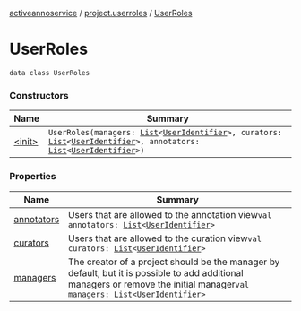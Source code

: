 [activeannoservice](../../index.md) / [project.userroles](../index.md) / [UserRoles](./index.md)

# UserRoles

`data class UserRoles`

### Constructors

| Name | Summary |
|---|---|
| [&lt;init&gt;](-init-.md) | `UserRoles(managers: `[`List`](https://kotlinlang.org/api/latest/jvm/stdlib/kotlin.collections/-list/index.html)`<`[`UserIdentifier`](../-user-identifier.md)`>, curators: `[`List`](https://kotlinlang.org/api/latest/jvm/stdlib/kotlin.collections/-list/index.html)`<`[`UserIdentifier`](../-user-identifier.md)`>, annotators: `[`List`](https://kotlinlang.org/api/latest/jvm/stdlib/kotlin.collections/-list/index.html)`<`[`UserIdentifier`](../-user-identifier.md)`>)` |

### Properties

| Name | Summary |
|---|---|
| [annotators](annotators.md) | Users that are allowed to the annotation view`val annotators: `[`List`](https://kotlinlang.org/api/latest/jvm/stdlib/kotlin.collections/-list/index.html)`<`[`UserIdentifier`](../-user-identifier.md)`>` |
| [curators](curators.md) | Users that are allowed to the curation view`val curators: `[`List`](https://kotlinlang.org/api/latest/jvm/stdlib/kotlin.collections/-list/index.html)`<`[`UserIdentifier`](../-user-identifier.md)`>` |
| [managers](managers.md) | The creator of a project should be the manager by default, but it is possible to add additional managers or remove the initial manager`val managers: `[`List`](https://kotlinlang.org/api/latest/jvm/stdlib/kotlin.collections/-list/index.html)`<`[`UserIdentifier`](../-user-identifier.md)`>` |
